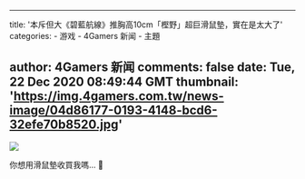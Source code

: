 
---
title: '本斥但大《碧藍航線》推胸高10cm「樫野」超巨滑鼠墊，實在是太大了'
categories: 
    - 游戏
    - 4Gamers 新闻
    - 主題

author: 4Gamers 新闻
comments: false
date: Tue, 22 Dec 2020 08:49:44 GMT
thumbnail: 'https://img.4gamers.com.tw/news-image/04d86177-0193-4148-bcd6-32efe70b8520.jpg'
---

<div>   
<img src="https://img.4gamers.com.tw/news-image/04d86177-0193-4148-bcd6-32efe70b8520.jpg" referrerpolicy="no-referrer"><p>你想用滑鼠墊收買我嗎... 🤝</p>  
</div>
            